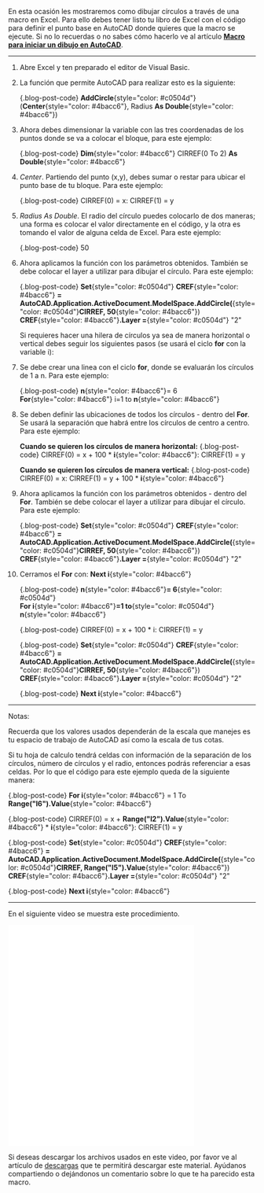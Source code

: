 En esta ocasión les mostraremos como dibujar círculos a través de una macro en Excel. Para ello debes tener listo tu libro de Excel con el código para definir el punto base en AutoCAD donde quieres que la macro se ejecute. Si no lo recuerdas o no sabes cómo hacerlo ve al artículo **[Macro para iniciar un dibujo en AutoCAD](/blog/macro-para-iniciar-un-dibujo-en-autocad)**.

---

1. Abre Excel y ten preparado el editor de Visual Basic.
2. La función que permite AutoCAD para realizar esto es la siguiente:

    {.blog-post-code}
    **AddCircle**{style="color: #c0504d"}(**Center**{style="color: #4bacc6"}, Radius **As Double**{style="color: #4bacc6"})

3. Ahora debes dimensionar la variable con las tres coordenadas de los puntos donde se va a colocar el bloque, para este ejemplo:

    {.blog-post-code}
    **Dim**{style="color: #4bacc6"} CIRREF(0 To 2) **As Double**{style="color: #4bacc6"} 

4. *Center*. Partiendo del punto (x,y), debes sumar o restar para ubicar el punto base de tu bloque. Para este ejemplo:

    {.blog-post-code}
    CIRREF(0) = x: CIRREF(1) = y 

5. *Radius As Double*. El radio del círculo puedes colocarlo de dos maneras; una forma es colocar el valor directamente en el código, y la otra es tomando el valor de alguna celda de Excel. Para este ejemplo:

    {.blog-post-code}
    50 

6. Ahora aplicamos la función con los parámetros obtenidos. También se debe colocar el layer a utilizar para dibujar el círculo. Para este ejemplo:

    {.blog-post-code}
    **Set**{style="color: #c0504d"} **CREF**{style="color: #4bacc6"} **= AutoCAD.Application.ActiveDocument.ModelSpace.AddCircle(**{style="color: #c0504d"}**CIRREF, 50**{style="color: #4bacc6"})<br>
    **CREF**{style="color: #4bacc6"}**.Layer =**{style="color: #c0504d"} "2" 

    Si requieres hacer una hilera de círculos ya sea de manera horizontal o vertical debes seguir los siguientes pasos (se usará el ciclo **for** con la variable i):

7. Se debe crear una linea con el ciclo **for**, donde se evaluarán los círculos de 1 a n. Para este ejemplo:

    {.blog-post-code}
    **n**{style="color: #4bacc6"}= 6<br>
    **For**{style="color: #4bacc6"} i=1 to **n**{style="color: #4bacc6"} 

8. Se deben definir las ubicaciones de todos los círculos - dentro del **For**. Se usará la separación que habrá entre los círculos de centro a centro. Para este ejemplo:

   **Cuando se quieren los círculos de manera horizontal:**
    {.blog-post-code}
    CIRREF(0) = x + 100 * **i**{style="color: #4bacc6"}: CIRREF(1) = y<br>
    
    **Cuando se quieren los círculos de manera vertical:**
    {.blog-post-code}
    CIRREF(0) = x: CIRREF(1) = y + 100 * **i**{style="color: #4bacc6"}<br>
    
9. Ahora aplicamos la función con los parámetros obtenidos - dentro del **For**. También se debe colocar el layer a utilizar para dibujar el círculo. Para este ejemplo:

    {.blog-post-code}
    **Set**{style="color: #c0504d"} **CREF**{style="color: #4bacc6"} **= AutoCAD.Application.ActiveDocument.ModelSpace.AddCircle(**{style="color: #c0504d"}**CIRREF, 50**{style="color: #4bacc6"})<br>
    **CREF**{style="color: #4bacc6"}**.Layer =**{style="color: #c0504d"} "2"

10. Cerramos el **For** con: **Next i**{style="color: #4bacc6"}

    {.blog-post-code}
    **n**{style="color: #4bacc6"}**= 6**{style="color: #c0504d"}<br>
    **For i**{style="color: #4bacc6"}**=1 to**{style="color: #c0504d"} **n**{style="color: #4bacc6"}

    {.blog-post-code}
    CIRREF(0) = x + 100 * i: CIRREF(1) = y

    {.blog-post-code}
    **Set**{style="color: #c0504d"} **CREF**{style="color: #4bacc6"} **= AutoCAD.Application.ActiveDocument.ModelSpace.AddCircle(**{style="color: #c0504d"}**CIRREF, 50**{style="color: #4bacc6"})<br>
    **CREF**{style="color: #4bacc6"}**.Layer =**{style="color: #c0504d"} "2"

    {.blog-post-code}
    **Next i**{style="color: #4bacc6"}

---

Notas:

Recuerda que los valores usados dependerán de la escala que manejes es tu espacio de trabajo de AutoCAD así como la escala de tus cotas.

Si tu hoja de calculo tendrá celdas con información de la separación de los círculos, número de círculos y el radio, entonces podrás referenciar a esas celdas. Por lo que el código para este ejemplo queda de la siguiente manera:

{.blog-post-code}
**For i**{style="color: #4bacc6"} = 1 To **Range("I6").Value**{style="color: #4bacc6"}

{.blog-post-code}
CIRREF(0) = x + **Range("I2").Value**{style="color: #4bacc6"} * **i**{style="color: #4bacc6"}: CIRREF(1) = y

{.blog-post-code}
**Set**{style="color: #c0504d"} **CREF**{style="color: #4bacc6"} **= AutoCAD.Application.ActiveDocument.ModelSpace.AddCircle(**{style="color: #c0504d"}**CIRREF, Range("I5").Value**{style="color: #4bacc6"})<br>
**CREF**{style="color: #4bacc6"}**.Layer =**{style="color: #c0504d"} "2"

{.blog-post-code}
**Next i**{style="color: #4bacc6"}

---

En el siguiente video se muestra este procedimiento.

<iframe loading="lazy" id="embed_video" class="pagelayer-video-iframe" width="75%" height="450px" src="//www.youtube.com/embed/7TAEp988AcE?&amp;autoplay=0&amp;mute=0&amp;loop=0&amp;playlist=7TAEp988AcE" frameborder="0"></iframe>

Si deseas descargar los archivos usados en este video, por favor ve al artículo de [descargas](/area-de-descargas) que te permitirá descargar este material. Ayúdanos compartiendo o dejándonos un comentario sobre lo que te ha parecido esta macro.
